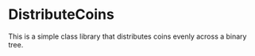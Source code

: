 # DistributeCoins
This is a simple class library that distributes coins evenly across a binary tree.
